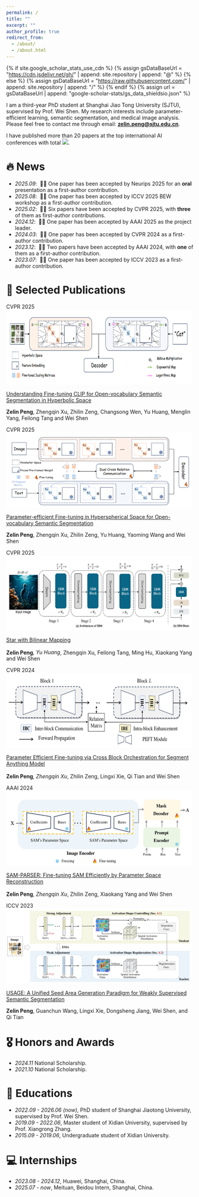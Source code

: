 ```yaml
---
permalink: /
title: ""
excerpt: ""
author_profile: true
redirect_from: 
  - /about/
  - /about.html
---
```


{% if site.google_scholar_stats_use_cdn %}
{% assign gsDataBaseUrl = "https://cdn.jsdelivr.net/gh/" | append: site.repository | append: "@" %}
{% else %}
{% assign gsDataBaseUrl = "https://raw.githubusercontent.com/" | append: site.repository | append: "/" %}
{% endif %}
{% assign url = gsDataBaseUrl | append: "google-scholar-stats/gs_data_shieldsio.json" %}

<span class='anchor' id='about-me'></span>

I am a third-year PhD student at Shanghai Jiao Tong University (SJTU), supervised by Prof. Wei Shen. My research interests include parameter-efficient learning, semantic segmentation, and medical image analysis. Please feel free to contact me through email: **zelin.peng@sjtu.edu.cn**.

I have published more than 20 papers at the top international AI conferences with total <a href='https://scholar.google.com/citations?user=6mYmXrEAAAAJ'><img src="https://img.shields.io/endpoint?url={{ url | url_encode }}&logo=Google%20Scholar&labelColor=f6f6f6&color=9cf&style=flat&label=citations"></a>.

# 🔥 News
- *2025.09*: &nbsp;🎉🎉 One paper has been accepted by Neurips 2025 for an **oral** presentation as a first-author contribution.
- *2025.08*: &nbsp;🎉🎉 One paper has been accepted by ICCV 2025 BEW workshop as a first-author contribution.
- *2025.02*: &nbsp;🎉🎉 Six papers have been accepted by CVPR 2025, with **three** of them as first-author contributions. 
- *2024.12*: &nbsp;🎉🎉 One paper has been accepted by AAAI 2025 as the project leader.
- *2024.03*: &nbsp;🎉🎉 One paper has been accepted by CVPR 2024 as a first-author contribution.
- *2023.12*: &nbsp;🎉🎉 Two papers have been accepted by AAAI 2024, with **one** of them as a first-author contribution.
- *2023.07*: &nbsp;🎉🎉 One paper has been accepted by ICCV 2023 as a first-author contribution.

# 📝 Selected Publications 

<div class='paper-box'><div class='paper-box-image'><div><div class="badge">CVPR 2025</div><img src='../images/hyperbolic.png' alt="sym" width="500px" height="200px"></div></div>
<div class='paper-box-text' markdown="1">

[Understanding Fine-tuning CLIP for Open-vocabulary Semantic Segmentation in Hyperbolic Space](https://godlin-sjtu.github.io/)

**Zelin Peng**, Zhengqin Xu, Zhilin Zeng, Changsong Wen, Yu Huang, Menglin Yang, Feilong Tang and Wei Shen
</div>
</div>



<div class='paper-box'><div class='paper-box-image'><div><div class="badge">CVPR 2025</div><img src='../images/hypersphere.png' alt="sym" width="500px" height="200px"></div></div>
<div class='paper-box-text' markdown="1">

[Parameter-efficient Fine-tuning in Hyperspherical Space for Open-vocabulary Semantic Segmentation](https://godlin-sjtu.github.io/)

**Zelin Peng**, Zhengqin Xu, Zhilin Zeng, Yu Huang, Yaoming Wang and Wei Shen
</div>
</div>



<div class='paper-box'><div class='paper-box-image'><div><div class="badge">CVPR 2025</div><img src='../images/SBM.png' alt="sym" width="500px" height="200px"></div></div>
<div class='paper-box-text' markdown="1">

[Star with Bilinear Mapping](https://godlin-sjtu.github.io/)

**Zelin Peng**<sup>*</sup>, Yu Huang<sup>*</sup>, Zhengqin Xu, Feilong Tang, Ming Hu, Xiaokang Yang and Wei Shen
</div>
</div>



<div class='paper-box'><div class='paper-box-image'><div><div class="badge">CVPR 2024</div><img src='../images/CVPR2024.png' alt="sym" width="500px" height="200px"></div></div>
<div class='paper-box-text' markdown="1">

[Parameter Efficient Fine-tuning via Cross Block Orchestration for Segment
Anything Model](https://openaccess.thecvf.com/content/CVPR2024/papers/Peng_Parameter_Efficient_Fine-tuning_via_Cross_Block_Orchestration_for_Segment_Anything_CVPR_2024_paper.pdf)

**Zelin Peng**<sup>*</sup>, Zhengqin Xu<sup>*</sup>, Zhilin Zeng, Lingxi Xie, Qi Tian and Wei Shen
</div>
</div>



<div class='paper-box'><div class='paper-box-image'><div><div class="badge">AAAI 2024</div><img src='../images/AAAI2025.png' alt="sym" width="500px" height="200px"></div></div>
<div class='paper-box-text' markdown="1">

[SAM-PARSER: Fine-tuning SAM Efficiently by Parameter Space Reconstruction](https://arxiv.org/pdf/2308.14604)

**Zelin Peng**<sup>*</sup>, Zhengqin Xu<sup>*</sup>, Zhilin Zeng, Xiaokang Yang and Wei Shen
</div>
</div>


<div class='paper-box'><div class='paper-box-image'><div><div class="badge">ICCV 2023</div><img src='../images/ICCV2023.png' alt="sym" width="500px" height="200px"></div></div>
<div class='paper-box-text' markdown="1">

[USAGE: A Unified Seed Area Generation Paradigm for Weakly Supervised
Semantic Segmentation](https://openaccess.thecvf.com/content/ICCV2023/papers/Peng_USAGE_A_Unified_Seed_Area_Generation_Paradigm_for_Weakly_Supervised_ICCV_2023_paper.pdf)

**Zelin Peng**, Guanchun Wang, Lingxi Xie, Dongsheng Jiang, Wei Shen, and Qi Tian
</div>
</div>



# 🎖 Honors and Awards
- *2024.11* National Scholarship. 
- *2021.10* National Scholarship. 

# 📖 Educations
-   *2022.09 - 2026.06 (now)*, PhD student of Shanghai Jiaotong University, supervised by Prof. Wei Shen.
-   *2019.09 - 2022.06*, Master student of Xidian University, supervised by Prof. Xiangrong Zhang.
-   *2015.09 - 2019.06*, Undergraduate student of Xidian University.

# 💻 Internships
- *2023.08 - 2024.12*, Huawei, Shanghai, China.
- *2025.07 - now*, Meituan, Beidou Intern, Shanghai, China.
